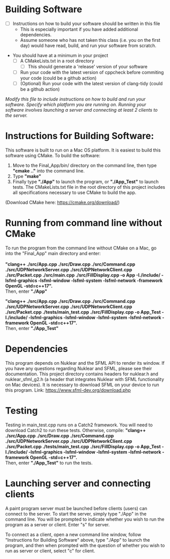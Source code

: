 # Building Software

- [ ] Instructions on how to build your software should be written in this file
	- This is especially important if you have added additional dependencies.
	- Assume someone who has not taken this class (i.e. you on the first day) would have read, build, and run your software from scratch.
- You should have at a minimum in your project
	- [ ] A CMakeLists.txt in a root directory
    	- [ ] This should generate a 'release' version of your software
  - [ ] Run your code with the latest version of cppcheck before commiting your code (could be a github action)
  - [ ] (Optional) Run your code with the latest version of clang-tidy  (could be a github action)

*Modify this file to include instructions on how to build and run your software. Specify which platform you are running on. Running your software involves launching a server and connecting at least 2 clients to the server.*


# Instructions for Building Software:
This software is built to run on a Mac OS platform. It is easiest to build this software using CMake. To build the software: 
1. Move to the Final_App/bin/ directory on the command line, then type **"cmake .."** into the command line. 
2. Type **"make"**
3. Finally type **"./App"** to launch the program, or **"./App_Test"** to launch tests. The CMakeLists.txt file in the root directory of this project includes all specifications necessary to use CMake to build the app.

(Download CMake here: https://cmake.org/download/)

# Running from command line without CMake
To run the program from the command line without CMake on a Mac, go into the "Final_App" main directory and enter: <br><br>
**"clang++ ./src/App.cpp ./src/Draw.cpp ./src/Command.cpp ./src/UDPNetworkServer.cpp ./src/UDPNetworkClient.cpp ./src/Packet.cpp ./src/main.cpp ./src/FillDisplay.cpp -o App -I./include/ -lsfml-graphics -lsfml-window -lsfml-system -lsfml-network -framework OpenGL -std=c++17". <br>** Then, enter **"./App"**

**"clang++ ./src/App.cpp ./src/Draw.cpp ./src/Command.cpp ./src/UDPNetworkServer.cpp ./src/UDPNetworkClient.cpp ./src/Packet.cpp ./tests/main_test.cpp ./src/FillDisplay.cpp -o App_Test -I./include/ -lsfml-graphics -lsfml-window -lsfml-system -lsfml-network -framework OpenGL -std=c++17". <br>** Then, enter **"./App_Test"**

# Dependencies
This program depends on Nuklear and the SFML API to render its window. If you have any questions regarding Nuklear and SFML, please see their documentation. This project directory contains headers for nuklear.h and nuklear_sfml_g2.h (a header that integrates Nuklear with SFML functionality on Mac devices). It is necessary to download SFML on your device to run this program. Link: https://www.sfml-dev.org/download.php

# Testing
Testing in main_test.cpp runs on a Catch2 framework. You will need to download Catch2 to run these tests. Otherwise, compile:
**"clang++ ./src/App.cpp ./src/Draw.cpp ./src/Command.cpp ./src/UDPNetworkServer.cpp ./src/UDPNetworkClient.cpp ./src/Packet.cpp ./tests/main_test.cpp ./src/FillDisplay.cpp -o App_Test -I./include/ -lsfml-graphics -lsfml-window -lsfml-system -lsfml-network -framework OpenGL -std=c++17". <br>** Then, enter **"./App_Test"**
to run the tests.

# Launching server and connecting clients
A paint program server must be launched before clients (users) can connect to the server. To start the server, simply type "./App" in the command line. You will be prompted to indicate whether you wish to run the program as a server or client. Enter "s" for server.

To connect as a client, open a new command line window, follow "Instructions for Building Software" above, type "./App" to launch the program, and then when prompted with the question of whether you wish to run as server or client, select "c" for client.
